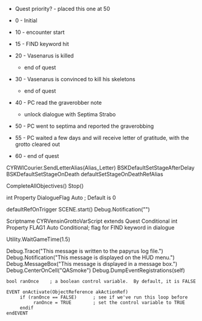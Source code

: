 - Quest priority? - placed this one at 50

- 0 - Initial
- 10 - encounter start
- 15 - FIND keyword hit
- 20 - Vasenarus is killed
	- end of quest
- 30 - Vasenarus is convinced to kill his skeletons
	- end of quest
- 40 - PC read the graverobber note
	- unlock dialogue with Septima Strabo
- 50 - PC went to septima and reported the graverobbing
- 55 - PC waited a few days and will receive letter of gratitude, with the grotto cleared out
- 60 - end of quest



CYRWICourier.SendLetterAlias(Alias_Letter)
BSKDefaultSetStageAfterDelay 
BSKDefaultSetStageOnDeath 
defaultSetStageOnDeathRefAlias


CompleteAllObjectives()
Stop()

int Property DialogueFlag Auto ; Default is 0

defaultRefOnTrigger
SCENE.start()
Debug.Notification("")


Scriptname CYRVensinGrottoVarScript extends Quest  Conditional
int Property FLAG1 Auto Conditional; flag for FIND keyword in dialogue


Utility.WaitGameTime(1.5)


Debug.Trace("This message is written to the papyrus log file.")
Debug.Notification("This message is displayed on the HUD menu.")
Debug.MessageBox("This message is displayed in a message box.")
Debug.CenterOnCell("QASmoke")
Debug.DumpEventRegistrations(self)

```
bool ranOnce    ; a boolean control variable.  By default, it is FALSE

EVENT onActivate(ObjectReference akActionRef)
     if (ranOnce == FALSE)      ; see if we've run this loop before
          ranOnce = TRUE        ; set the control variable to TRUE
     endif
endEVENT
```